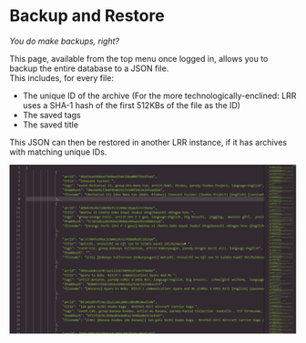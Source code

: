 # Backup and Restore

_You do make backups, right?_

This page, available from the top menu once logged in, allows you to backup the entire database to a JSON file.  
This includes, for every file:

* The unique ID of the archive \(For the more technologically-enclined: LRR uses a SHA-1 hash of the first 512KBs of the file as the ID\)
* The saved tags 
* The saved title 

This JSON can then be restored in another LRR instance, if it has archives with matching unique IDs.

![Average backup.json](../../.gitbook/assets/image%20%283%29.png)

